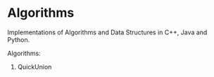 # Algorithms
Implementations of Algorithms and Data Structures in C++, Java and Python.

Algorithms:
1. QuickUnion
